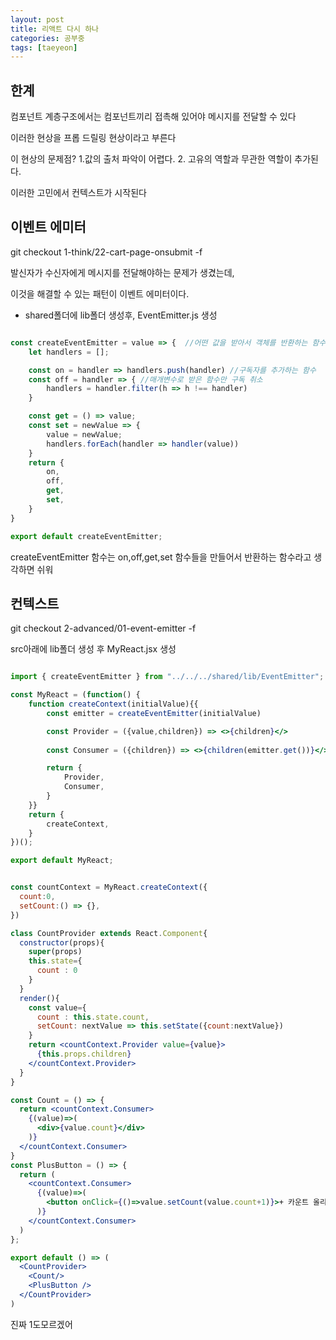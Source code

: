 ```yaml
---
layout: post
title: 리액트 다시 하나
categories: 공부중
tags: [taeyeon]
---
```


## 한계

컴포넌트 계층구조에서는 컴포넌트끼리 접촉해 있어야 메시지를 전달할 수 있다

이러한 현상을 프롭 드릴링 현상이라고 부른다

이 현상의 문제점? 1.값의 출처 파악이 어렵다. 2. 고유의 역할과 무관한 역할이 추가된다.

이러한 고민에서 컨텍스트가 시작된다

## 이벤트 에미터

git checkout 1-think/22-cart-page-onsubmit -f

발신자가 수신자에게 메시지를 전달해야하는 문제가 생겼는데,

이것을 해결할 수 있는 패턴이 이벤트 에미터이다.

- shared폴더에 lib폴더 생성후, EventEmitter.js 생성

```1=EventEmitter.js

const createEventEmitter = value => {  //어떤 값을 받아서 객체를 반환하는 함수
    let handlers = [];

    const on = handler => handlers.push(handler) //구독자를 추가하는 함수
    const off = handler => { //매개변수로 받은 함수만 구독 취소
        handlers = handler.filter(h => h !== handler)
    }

    const get = () => value;
    const set = newValue => {
        value = newValue;
        handlers.forEach(handler => handler(value))
    }
    return {
        on,
        off,
        get,
        set,
    }
}

export default createEventEmitter;

```

createEventEmitter 함수는 on,off,get,set 함수들을 만들어서 반환하는 함수라고 생각하면 쉬워


## 컨텍스트

git checkout 2-advanced/01-event-emitter -f 

src아래에 lib폴더 생성 후 MyReact.jsx 생성

```2=MyReact.jsx

import { createEventEmitter } from "../../../shared/lib/EventEmitter";

const MyReact = (function() {
    function createContext(initialValue){{
        const emitter = createEventEmitter(initialValue)

        const Provider = ({value,children}) => <>{children}</>
    
        const Consumer = ({children}) => <>{children(emitter.get())}</>

        return {
            Provider,
            Consumer,
        }
    }}
    return {
        createContext,
    }
})();

export default MyReact;

```

```3=App.jsx

const countContext = MyReact.createContext({
  count:0,
  setCount:() => {},
})

class CountProvider extends React.Component{
  constructor(props){
    super(props)
    this.state={
      count : 0 
    }
  }
  render(){
    const value={
      count : this.state.count,
      setCount: nextValue => this.setState({count:nextValue})
    }
    return <countContext.Provider value={value}>
      {this.props.children}
    </countContext.Provider>
  }
}

const Count = () => {
  return <countContext.Consumer>
    {(value)=>(
      <div>{value.count}</div>
    )}
  </countContext.Consumer>
}
const PlusButton = () => {
  return (
    <countContext.Consumer>
      {(value)=>(
        <button onClick={()=>value.setCount(value.count+1)}>+ 카운트 올리기</button>
      )}
    </countContext.Consumer>
  )
};

export default () => (
  <CountProvider>
    <Count/>
    <PlusButton />
  </CountProvider>
)

```

진짜 1도모르겠어


